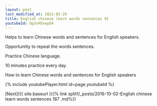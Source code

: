 ```yaml
---
layout: post
last_modified_at: 2021-03-29
title: English chinese learn words sentences 91 
youtubeId: Dp3vH5xepb4
---
```

 
 
Helps to learn Chinese words and sentences for English speakers.

Opportunitiy to repeat the words sentences. 

Practice Chinese language. 
 
10 minutes practice every day. 
 
How to learn Chinese words and sentences for English speakers 
 
{% include youtubePlayer.html id=page.youtubeId %}
 
 
[Next]({{ site.baseurl }}{% link  split1/_posts/2016-10-02-English chinese learn words sentences 187 .md%})
 
